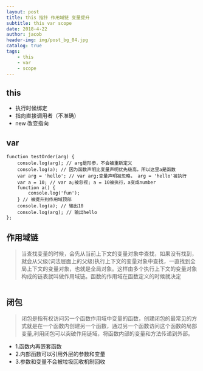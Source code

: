 ```yaml
---
layout: post
title: this 指针 作用域链 变量提升
subtitle: this var scope 
date: 2018-4-22
author: jacob
header-img: img/post_bg_04.jpg
catalog: true
tags: 
    - this 
    - var
    - scope
---
```


## this
- 执行时候绑定
- 指向直接调用者（不准确）
- new 改变指向

## var 

```
function testOrder(arg) {
    console.log(arg); // arg是形参，不会被重新定义
    console.log(a); // 因为函数声明比变量声明优先级高，所以这里a是函数
    var arg = 'hello'; // var arg;变量声明被忽略， arg = 'hello'被执行
    var a = 10; // var a;被忽视; a = 10被执行，a变成number
    function a() {
        console.log('fun');
    } // 被提升到作用域顶部
    console.log(a); // 输出10
    console.log(arg); // 输出hello
}; 
```
[](https://ws4.sinaimg.cn/large/006tKfTcly1fridd5vqolj30uk0lkn3k.jpg)

## 作用域链

>当查找变量的时候，会先从当前上下文的变量对象中查找，如果没有找到，就会从父级(词法层面上的父级)执行上下文的变量对象中查找，一直找到全局上下文的变量对象，也就是全局对象。这样由多个执行上下文的变量对象构成的链表就叫做作用域链。函数的作用域在函数定义的时候就决定

```
```

## 闭包 
>闭包是指有权访问另一个函数作用域中变量的函数，创建闭包的最常见的方式就是在一个函数内创建另一个函数，通过另一个函数访问这个函数的局部变量,利用闭包可以突破作用链域，将函数内部的变量和方法传递到外部。

- 1.函数内再嵌套函数
- 2.内部函数可以引用外层的参数和变量
- 3.参数和变量不会被垃圾回收机制回收